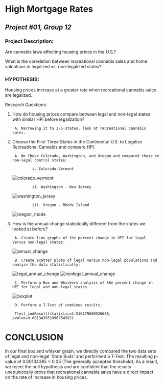 # **High Mortgage Rates**
## *Project #01, Group 12* 


### **Project Description:**
Are cannabis laws affecting housing prices in the U.S.?

What is the correlation between recreational cannabis sales and home valuations in legalized vs. non-legalized states?


### **HYPOTHESIS:**
Housing prices increase at a greater rate when recreational cannabis sales are legalized. 


Research Questions:

1. How do housing prices compare between legal and non-legal states with similar HPI before legalization?
    
		A. Narrowing it to 3-5 states, look at recreational cannabis sales.
		
2. Choose the First Three States in the Continental U.S. to Legalize Recreational Cannabis and compare HPI.    
				
		A. We Chose Colorado, Washington, and Oregon and compared these to non-legal control states:
            
				i. Colorado-Vermont
	![colorado_vermont](https://user-images.githubusercontent.com/112498067/198892000-9e729b6e-732f-4bf1-9645-4e1f9fc543ef.png)

							
				ii. Washington - New Jersey
	![washington_jersey](https://user-images.githubusercontent.com/112498067/198892013-8be11c28-bb5f-459a-9cdc-1a1ea136cd18.png)

            
				iii. Oregon - Rhode Island
	![oregon_rhode](https://user-images.githubusercontent.com/112498067/198892028-38a5d08f-2fc4-4785-88ce-792e37d87309.png)

				
				
3. How is the annual change statistically different from the states we looked at before?
		
		A. Create line graphs of the percent change in HPI for legal versus non-legal states:
	![annual_change](https://user-images.githubusercontent.com/112498067/198892156-edcaf236-7465-4b42-98a3-c14bebec4fe7.png)

		B. Create scatter plots of legal versus non-legal populations and analyze the data statistically:
		
	![legal_annual_change](https://user-images.githubusercontent.com/112498067/198892084-bf535827-48c4-4cc0-8388-f8b05e2d3afd.png)
	![nonlegal_annual_change](https://user-images.githubusercontent.com/112498067/198892095-5ead76e6-f567-437d-9a5b-85da59a7c4c7.png)

		
		C. Perform a Box and Whiskers analysis of the percent change in HPI for legal and non-legal states.
	![boxplot](https://user-images.githubusercontent.com/112498067/198892243-b3e69dd3-4c94-43bd-9761-9a82d3594520.png)

				
				
		D. Perform a T-Test of combined results:
				
		Ttest_indResult(statistic=3.516179600926685, pvalue=0.001343851096754382)			
		
# **CONCLUSION**

In our final box and whisker graph, we directly compared the two data sets of legal and non-legal 'State Buds' and performed a T-Test. The resulting p-value of 0.00134385 < 0.05 (The generally accepted threshold). As a result, we reject the null hypothesis and are confident that the results unequivocally prove that recreational cannabis sales have a direct impact on the rate of increase in housing prices.
